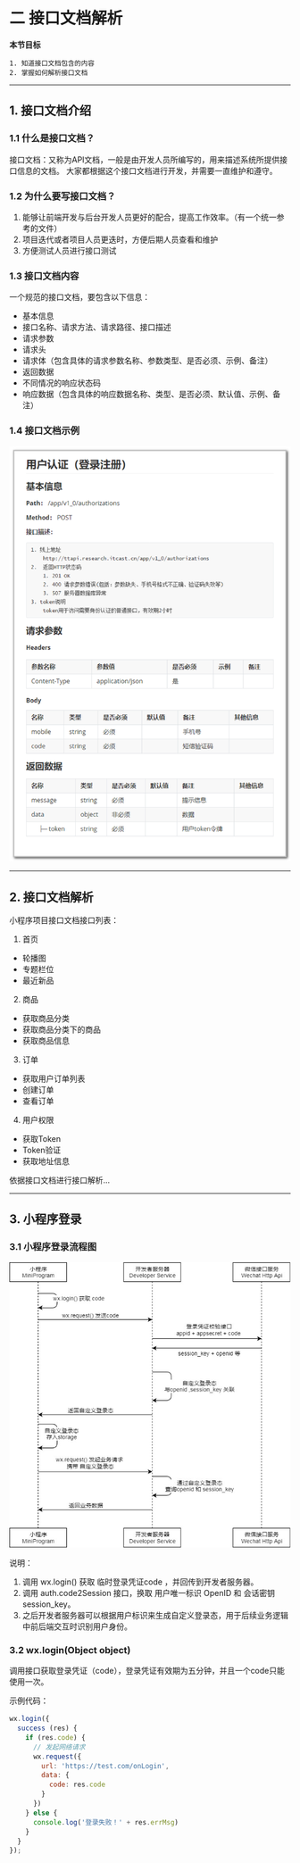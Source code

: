# 二 接口文档解析

**本节目标**

    1. 知道接口文档包含的内容
    2. 掌握如何解析接口文档
---

## 1. 接口文档介绍
### 1.1 什么是接口文档？
接口文档：又称为API文档，一般是由开发人员所编写的，用来描述系统所提供接口信息的文档。
大家都根据这个接口文档进行开发，并需要一直维护和遵守。

### 1.2 为什么要写接口文档？
1. 能够让前端开发与后台开发人员更好的配合，提高工作效率。（有一个统一参考的文件）
2. 项目迭代或者项目人员更迭时，方便后期人员查看和维护
3. 方便测试人员进行接口测试

### 1.3 接口文档内容
一个规范的接口文档，要包含以下信息：
- 基本信息
 - 接口名称、请求方法、请求路径、接口描述
- 请求参数
 - 请求头
 - 请求体（包含具体的请求参数名称、参数类型、是否必须、示例、备注）
- 返回数据
 - 不同情况的响应状态码
 - 响应数据（包含具体的响应数据名称、类型、是否必须、默认值、示例、备注）

### 1.4 接口文档示例
![img](../img/login_api.png)

---

## 2. 接口文档解析
小程序项目接口文档接口列表：
1. 首页
 - 轮播图
 - 专题栏位
 - 最近新品
2. 商品
 - 获取商品分类
 - 获取商品分类下的商品
 - 获取商品信息
3. 订单
 - 获取用户订单列表
 - 创建订单
 - 查看订单
4. 用户权限
 - 获取Token
 - Token验证
 - 获取地址信息

依据接口文档进行接口解析...

---

## 3. 小程序登录
### 3.1 小程序登录流程图
![img](../img/miniprogram-login-flow.jpg)

说明：
1. 调用 wx.login() 获取 临时登录凭证code ，并回传到开发者服务器。
2. 调用 auth.code2Session 接口，换取 用户唯一标识 OpenID 和 会话密钥 session_key。
3. 之后开发者服务器可以根据用户标识来生成自定义登录态，用于后续业务逻辑中前后端交互时识别用户身份。

### 3.2 wx.login(Object object)
调用接口获取登录凭证（code），登录凭证有效期为五分钟，并且一个code只能使用一次。

示例代码：
```js
wx.login({
  success (res) {
    if (res.code) {
      // 发起网络请求
      wx.request({
        url: 'https://test.com/onLogin',
        data: {
          code: res.code
        }
      })
    } else {
      console.log('登录失败！' + res.errMsg)
    }
  }
});
```

